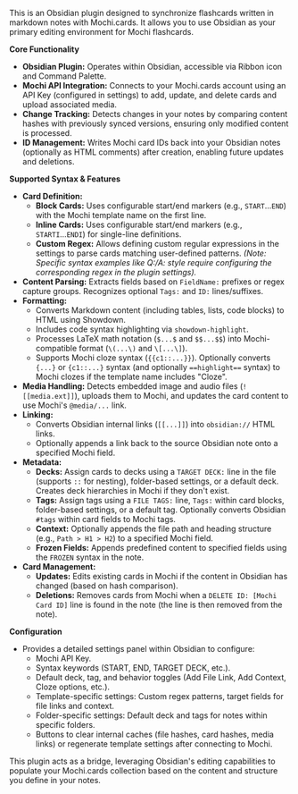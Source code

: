 

This is an Obsidian plugin designed to synchronize flashcards written in markdown notes with Mochi.cards. It allows you to use Obsidian as your primary editing environment for Mochi flashcards.

**Core Functionality**

* **Obsidian Plugin:** Operates within Obsidian, accessible via Ribbon icon and Command Palette.
* **Mochi API Integration:** Connects to your Mochi.cards account using an API Key (configured in settings) to add, update, and delete cards and upload associated media.
* **Change Tracking:** Detects changes in your notes by comparing content hashes with previously synced versions, ensuring only modified content is processed.
* **ID Management:** Writes Mochi card IDs back into your Obsidian notes (optionally as HTML comments) after creation, enabling future updates and deletions.

**Supported Syntax & Features**

* **Card Definition:**
  * **Block Cards:** Uses configurable start/end markers (e.g., `START`...`END`) with the Mochi template name on the first line.
  * **Inline Cards:** Uses configurable start/end markers (e.g., `STARTI`...`ENDI`) for single-line definitions.
  * **Custom Regex:** Allows defining custom regular expressions in the settings to parse cards matching user-defined patterns. *(Note: Specific syntax examples like Q:/A: style require configuring the corresponding regex in the plugin settings).*
* **Content Parsing:** Extracts fields based on `FieldName:` prefixes or regex capture groups. Recognizes optional `Tags:` and `ID:` lines/suffixes.
* **Formatting:**
  * Converts Markdown content (including tables, lists, code blocks) to HTML using Showdown.
  * Includes code syntax highlighting via `showdown-highlight`.
  * Processes LaTeX math notation (`$...$` and `$$...$$`) into Mochi-compatible format (`\(...\)` and `\[...\]`).
  * Supports Mochi cloze syntax (`{{c1::...}}`). Optionally converts `{...}` or `{c1::...}` syntax (and optionally `==highlight==` syntax) to Mochi clozes if the template name includes "Cloze".
* **Media Handling:** Detects embedded image and audio files (`![[media.ext]]`), uploads them to Mochi, and updates the card content to use Mochi's `@media/...` link.
* **Linking:**
  * Converts Obsidian internal links (`[[...]]`) into `obsidian://` HTML links.
  * Optionally appends a link back to the source Obsidian note onto a specified Mochi field.
* **Metadata:**
  * **Decks:** Assign cards to decks using a `TARGET DECK:` line in the file (supports `::` for nesting), folder-based settings, or a default deck. Creates deck hierarchies in Mochi if they don't exist.
  * **Tags:** Assign tags using a `FILE TAGS:` line, `Tags:` within card blocks, folder-based settings, or a default tag. Optionally converts Obsidian `#tags` within card fields to Mochi tags.
  * **Context:** Optionally appends the file path and heading structure (e.g., `Path > H1 > H2`) to a specified Mochi field.
  * **Frozen Fields:** Appends predefined content to specified fields using the `FROZEN` syntax in the note.
* **Card Management:**
  * **Updates:** Edits existing cards in Mochi if the content in Obsidian has changed (based on hash comparison).
  * **Deletions:** Removes cards from Mochi when a `DELETE ID: [Mochi Card ID]` line is found in the note (the line is then removed from the note).

**Configuration**

* Provides a detailed settings panel within Obsidian to configure:
  * Mochi API Key.
  * Syntax keywords (START, END, TARGET DECK, etc.).
  * Default deck, tag, and behavior toggles (Add File Link, Add Context, Cloze options, etc.).
  * Template-specific settings: Custom regex patterns, target fields for file links and context.
  * Folder-specific settings: Default deck and tags for notes within specific folders.
  * Buttons to clear internal caches (file hashes, card hashes, media links) or regenerate template settings after connecting to Mochi.

This plugin acts as a bridge, leveraging Obsidian's editing capabilities to populate your Mochi.cards collection based on the content and structure you define in your notes.